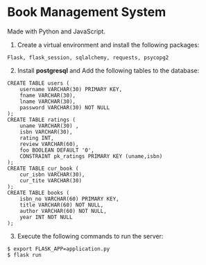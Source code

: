 # Book Management System

Made with Python and JavaScript. 

1) Create a virtual environment and install the following packages:
 ```
 Flask, flask_session, sqlalchemy, requests, psycopg2
 ```
 
2) Install **postgresql** and Add the following tables to the database:
```
CREATE TABLE users (
    username VARCHAR(30) PRIMARY KEY,
    fname VARCHAR(30),
	lname VARCHAR(30),
    password VARCHAR(30) NOT NULL
);
CREATE TABLE ratings (
    uname VARCHAR(30) ,
    isbn VARCHAR(30),
	rating INT,
	review VARCHAR(60),
	foo BOOLEAN DEFAULT '0',
	CONSTRAINT pk_ratings PRIMARY KEY (uname,isbn)
);
CREATE TABLE cur_book (
    cur_isbn VARCHAR(30),
    cur_tite VARCHAR(30)
);
CREATE TABLE books (
    isbn_no VARCHAR(60) PRIMARY KEY,
    title VARCHAR(60) NOT NULL,
    author VARCHAR(60) NOT NULL,
    year INT NOT NULL
);
```
3) Execute the following commands to run the server:
```
$ export FLASK_APP=application.py
$ flask run
```
